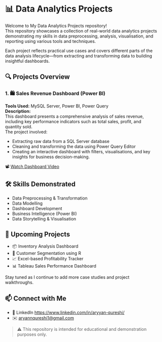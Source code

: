 # 📊 Data Analytics Projects

Welcome to My Data Analytics Projects repository!  
This repository showcases a collection of real-world data analytics projects demonstrating my skills in data preprocessing, analysis, visualisation, and reporting using various tools and techniques.

Each project reflects practical use cases and covers different parts of the data analysis lifecycle—from extracting and transforming data to building insightful dashboards.



## 🔍 Projects Overview

### 1. 🛍️ Sales Revenue Dashboard (Power BI)

**Tools Used:** MySQL Server, Power BI, Power Query  
**Description:**  
This dashboard presents a comprehensive analysis of sales revenue, including key performance indicators such as total sales, profit, and quantity sold.  
The project involved:
- Extracting raw data from a SQL Server database
- Cleaning and transforming the data using Power Query Editor
- Creating an interactive dashboard with filters, visualisations, and key insights for business decision-making.

 📽️ [Watch Dashboard Video](Dashboard.mp4)


## 🛠️ Skills Demonstrated

- Data Preprocessing & Transformation  
- Data Modelling  
- Dashboard Development   
- Business Intelligence (Power BI)  
- Data Storytelling & Visualisation  



## 🚀 Upcoming Projects

- 📦 Inventory Analysis Dashboard  
- 🧾 Customer Segmentation using R  
- 📈 Excel-based Profitability Tracker  
- 📊 Tableau Sales Performance Dashboard  

Stay tuned as I continue to add more case studies and project walkthroughs.



## 📫 Connect with Me

- 🔗 LinkedIn https://www.linkedin.com/in/aryyan-qureshi/
- ✉️ aryannqureshi1@gmail.com




> ⚠️ This repository is intended for educational and demonstration purposes only.

